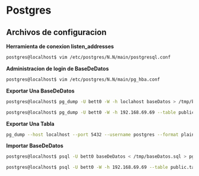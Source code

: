 # Postgres


## Archivos de configuracion

__Herramienta de conexion listen_addresses__


```bash
postgres@localhost$ vim /etc/postgres/N.N/main/postgresql.conf
```

__Administracion de login de BaseDeDatos__

```bash
postgres@localhost$ vim /etc/postgres/N.N/main/pg_hba.conf
```


__Exportar Una BaseDeDatos__

```bash
postgres@localhost$ pg_dump -U bett0 -W -h loclahost baseDatos > /tmp/baseDatos.sql

postgres@localhost$ pg_dump -U bett0 -W -h 192.168.69.69 --table public.tabla baseDatos > /tmp/baseDatos.sql
```

__Exportar Una Tabla__

```bash
pg_dump --host localhost --port 5432 --username postgres --format plain --verbose --file "<abstract_file_path>" --table public.tablename dbname                                                               
```

__Importar BaseDeDatos__
```bash
postgres@localhost$ psql -U bett0 baseDeDatos < /tmp/baseDatos.sql > pg_mibd.log 2>&1

postgres@localhost$ psql -U bett0 -W -h 192.168.69.69 --table public.tabla baseDatos < /tmp/baseDatos.sql
```

